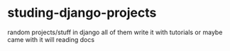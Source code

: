 # studing-django-projects
random projects/stuff in django all of them write it with tutorials or maybe came with it will reading docs
